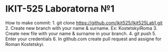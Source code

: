 # IKIT-525 Laboratorna №1

How to make commit:
        1. git clone https://github.com/ikit525/Ikit525Lab1.git
 2. Create new branch with your name & surname. Ex: KostetskyiRoma
 3. Create new file with your name & surname in your branch.
        4. git push
 5. Enter your credentials
 6. In github.com create pull request and assigne for Roman Kostetskyi.

